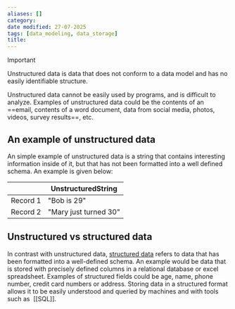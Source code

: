 ```yaml
---
aliases: []
category:
date modified: 27-07-2025
tags: [data_modeling, data_storage]
title: 
---
```

>[!Important]
> Unstructured data is data that does not conform to a data model and has no easily identifiable structure. 

Unstructured data cannot be easily used by programs, and is difficult to analyze. Examples of unstructured data could be the contents of an ==email, contents of a word document, data from social media, photos, videos, survey results==, etc.
## An example of unstructured data

An simple example of unstructured data is a string that contains interesting information inside of it, but that has not been formatted into a well defined schema. An example is given below:

|               |  **UnstructuredString**|
|---------| -----------|
|Record 1| "Bob is 29" |
|Record 2| "Mary just turned 30"|

## Unstructured vs structured data

In contrast with unstructured data, [structured data](term/structured%20data.md) refers to data that has been formatted into a well-defined schema. An example would be data that is stored with precisely defined columns in a relational database or excel spreadsheet. Examples of structured fields could be age, name, phone number, credit card numbers or address. Storing data in a structured format allows it to be easily understood and queried by machines and with tools such as  [[SQL]].

  

